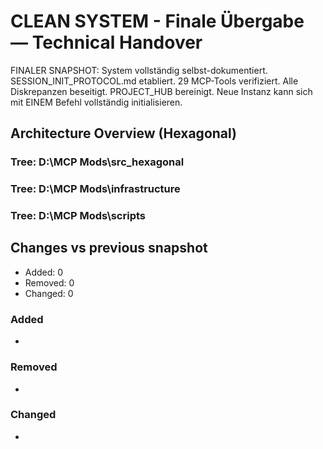 # CLEAN SYSTEM - Finale Übergabe — Technical Handover

FINALER SNAPSHOT: System vollständig selbst-dokumentiert. SESSION_INIT_PROTOCOL.md etabliert. 29 MCP-Tools verifiziert. Alle Diskrepanzen beseitigt. PROJECT_HUB bereinigt. Neue Instanz kann sich mit EINEM Befehl vollständig initialisieren.

## Architecture Overview (Hexagonal)

### Tree: D:\MCP Mods\src_hexagonal

### Tree: D:\MCP Mods\infrastructure

### Tree: D:\MCP Mods\scripts

## Changes vs previous snapshot
- Added: 0
- Removed: 0
- Changed: 0

### Added
- <none>

### Removed
- <none>

### Changed
- <none>